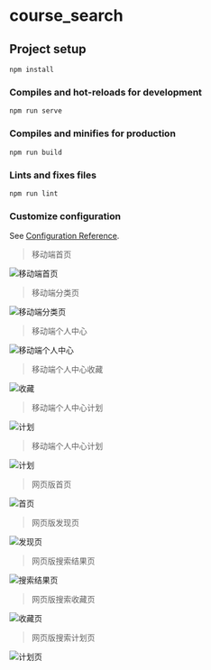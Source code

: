 # course_search

## Project setup
```
npm install
```

### Compiles and hot-reloads for development
```
npm run serve
```

### Compiles and minifies for production
```
npm run build
```

### Lints and fixes files
```
npm run lint
```

### Customize configuration
See [Configuration Reference](https://cli.vuejs.org/config/).

>移动端首页

![移动端首页](https://github.com/yewanting/CourseSearch/tree/vuetify/img/appHome.png)

>移动端分类页

![移动端分类页](https://github.com/yewanting/CourseSearch/tree/vuetify/img/appDiscovery.png)

>移动端个人中心

![移动端个人中心](https://github.com/yewanting/CourseSearch/tree/vuetify/img/appCenter.png)

>移动端个人中心收藏

![收藏](https://github.com/yewanting/CourseSearch/tree/vuetify/img/appStar.png)

>移动端个人中心计划

![计划](https://github.com/yewanting/CourseSearch/tree/vuetify/img/appPlan1.png)

>移动端个人中心计划

![计划](https://github.com/yewanting/CourseSearch/tree/vuetify/img/appPlan2.png)

>网页版首页

![首页](https://github.com/yewanting/CourseSearch/tree/vuetify/img/home.png)

>网页版发现页

![发现页](https://github.com/yewanting/CourseSearch/tree/vuetify/img/discovery.png)

>网页版搜索结果页

![搜索结果页](https://github.com/yewanting/CourseSearch/tree/vuetify/img/search.png)

>网页版搜索收藏页

![收藏页](https://github.com/yewanting/CourseSearch/tree/vuetify/img/star.png)

>网页版搜索计划页

![计划页](https://github.com/yewanting/CourseSearch/tree/vuetify/img/plan.png)



